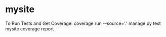 # mysite

To Run Tests and Get Coverage:
coverage run --source='.' manage.py test mysite
coverage report